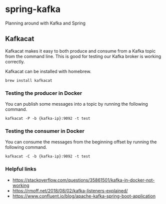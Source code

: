 # spring-kafka
Planning around with Kafka and Spring

## Kafkacat

Kafkacat makes it easy to both produce and consume from a Kafka topic from the command line. This is good for testing our Kafka broker is working correctly.

Kafkacat can be installed with homebrew.

```
brew install kafkacat
```

### Testing the producer in Docker

You can publish some messages into a topic by running the following command.

```
kafkacat -P -b {kafka-ip}:9092 -t test
```

### Testing the consumer in Docker

You can consume the messages from the beginning offset by running the following command.

```
kafkacat -C -b {kafka-ip}:9092 -t test 
```

### Helpful links

- https://stackoverflow.com/questions/35861501/kafka-in-docker-not-working
- https://rmoff.net/2018/08/02/kafka-listeners-explained/
- https://www.confluent.io/blog/apache-kafka-spring-boot-application